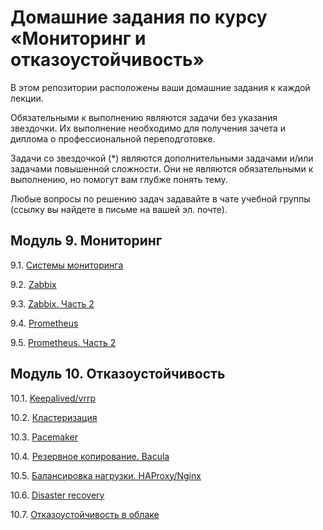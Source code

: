 # Домашние задания по курсу «Мониторинг и отказоустойчивость»

В этом репозитории расположены ваши домашние задания к каждой лекции. 

Обязательными к выполнению являются задачи без указания звездочки. Их выполнение необходимо для получения зачета и диплома о профессиональной переподготовке.

Задачи со звездочкой (*) являются дополнительными задачами и/или задачами повышенной сложности. Они не являются обязательными к выполнению, но помогут вам глубже понять тему.

Любые вопросы по решению задач задавайте в чате учебной группы (ссылку вы найдете в письме на вашей эл. почте).

## Модуль 9. Мониторинг

9.1. [Системы мониторинга](9-01.md)

9.2. [Zabbix](9-02.md)

9.3. [Zabbix. Часть 2](9-03.md)

9.4. [Prometheus](9-04.md)

9.5. [Prometheus. Часть 2](9-05.md)


## Модуль 10. Отказоустойчивость

10.1. [Keepalived/vrrp](10-01.md)

10.2. [Кластеризация](10-02.md)

10.3. [Pacemaker](10-03.md)

10.4. [Резервное копирование. Bacula](10-04.md)

10.5. [Балансировка нагрузки. HAProxy/Nginx](10-05.md)

10.6. [Disaster recovery](10-06.md)

10.7. [Отказоустойчивость в облаке](10-07.md)
